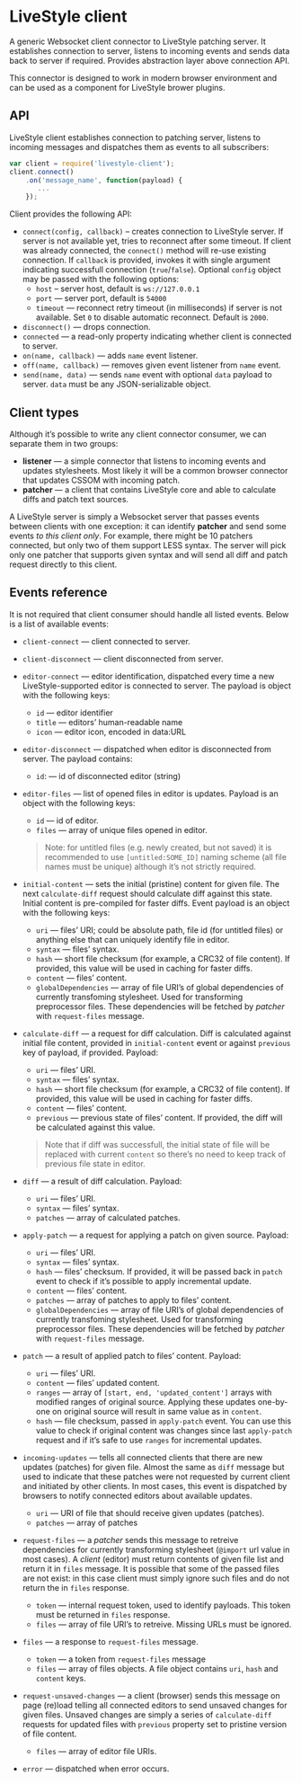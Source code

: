 # LiveStyle client

A generic Websocket client connector to LiveStyle patching server. It establishes connection to server, listens to incoming events and sends data back to server if required. Provides abstraction layer above connection API.

This connector is designed to work in modern browser environment and can be used as a component for LiveStyle brower plugins.

## API

LiveStyle client establishes connection to patching server, listens to incoming messages and dispatches them as events to all subscribers:

```js
var client = require('livestyle-client');
client.connect()
    .on('message_name', function(payload) {
       ... 
    });
```

Client provides the following API:

* `connect(config, callback)` – creates connection to LiveStyle server. If server is not available yet, tries to reconnect after some timeout. If client was already connected, the `connect()` method will re-use existing connection. If `callback` is provided, invokes it with single argument indicating successfull connection (`true`/`false`). Optional `config` object may be passed with the following options:
    * `host` – server host, default is `ws://127.0.0.1`
    * `port` — server port, default is `54000`
    * `timeout` — reconnect retry timeout (in milliseconds) if server is not available. Set `0` to disable automatic reconnect. Default is `2000`.
* `disconnect()` — drops connection.
* `connected` — a read-only property indicating whether client is connected to server.
* `on(name, callback)` — adds `name` event listener.
* `off(name, callback)` — removes given event listener from `name` event.
* `send(name, data)` — sends `name` event with optional `data` payload to server. `data` must be any JSON-serializable object.

## Client types

Although it’s possible to write any client connector consumer, we can separate them in two groups:

* **listener** — a simple connector that listens to incoming events and updates stylesheets. Most likely it will be a common browser connector that updates CSSOM with incoming patch.
* **patcher** — a client that contains LiveStyle core and able to calculate diffs and patch text sources.

A LiveStyle server is simply a Websocket server that passes events between clients with one exception: it can identify **patcher** and send some events *to this client only*. For example, there might be 10 patchers connected, but only two of them support LESS syntax. The server will pick only one patcher that supports given syntax and will send all diff and patch request directly to this client.

## Events reference

It is not required that client consumer should handle all listed events. Below is a list of available events:

* `client-connect` — client connected to server.
* `client-disconnect` — client disconnected from server.
* `editor-connect` — editor identification, dispatched every time a new LiveStyle-supported editor is connected to server. The payload is object with the following keys:
    * `id` — editor identifier
    * `title` — editors’ human-readable name
    * `icon` — editor icon, encoded in data:URL
* `editor-disconnect` — dispatched when editor is disconnected from server. The payload contains:
    * `id`: — id of disconnected editor (string)
* `editor-files` — list of opened files in editor is updates. Payload is an object with the following keys:
    * `id` — id of editor.
    * `files` — array of unique files opened in editor.

    > Note: for untitled files (e.g. newly created, but not saved) it is recommended to use `[untitled:SOME_ID]` naming scheme (all file names must be unique) although it’s not strictly required.
* `initial-content` — sets the initial (pristine) content for given file. The next `calculate-diff` request should calculate diff against this state. Initial content is pre-compiled for faster diffs. Event payload is an object with the following keys:
    * `uri` — files’ URI; could be absolute path, file id (for untitled files) or anything else that can uniquely identify file in editor.
    * `syntax` — files’ syntax.
    * `hash` — short file checksum (for example, a CRC32 of file content). If provided, this value will be used in caching for faster diffs.
    * `content` — files’ content.
    * `globalDependencies` — array of file URI’s of global dependencies of currently transfoming stylesheet. Used for transforming preprocessor files. These dependencies will be fetched by *patcher* with `request-files` message.
* `calculate-diff` — a request for diff calculation. Diff is calculated against initial file content, provided in `initial-content` event or against `previous` key of payload, if provided. Payload:
    * `uri` — files’ URI.
    * `syntax` — files’ syntax.
    * `hash` — short file checksum (for example, a CRC32 of file content). If provided, this value will be used in caching for faster diffs.
    * `content` — files’ content.
    * `previous` — previous state of files’ content. If provided, the diff will be calculated against this value.
    
    > Note that if diff was successfull, the initial state of file will be replaced with current `content` so there’s no need to keep track of previous file state in editor.
* `diff` — a result of diff calculation. Payload:
    * `uri` — files’ URI.
    * `syntax` — files’ syntax.
    * `patches` — array of calculated patches.
* `apply-patch` — a request for applying a patch on given source. Payload:
    * `uri` — files’ URI.
    * `syntax` — files’ syntax.
    * `hash` — files’ checksum. If provided, it will be passed back in `patch` event to check if it’s possible to apply incremental update.
    * `content` — files’ content.
    * `patches` — array of patches to apply to files’ content.
    * `globalDependencies` — array of file URI’s of global dependencies of currently transfoming stylesheet. Used for transforming preprocessor files. These dependencies will be fetched by *patcher* with `request-files` message.
* `patch` — a result of applied patch to files’ content. Payload:
    * `uri` — files’ URI.
    * `content` — files’ updated content.
    * `ranges` — array of `[start, end, 'updated_content']` arrays with modified ranges of original source. Applying these updates one-by-one on original source will result in same value as in `content`.
    * `hash` — file checksum, passed in `apply-patch` event. You can use this value to check if original content was changes since last `apply-patch` request and if it’s safe to use `ranges` for incremental updates.
* `incoming-updates` — tells all connected clients that there are new updates (patches) for given file. Almost the same as `diff` message but used to indicate that these patches were not requested by current client and initiated by other clients. In most cases, this event is dispatched by browsers to notify connected editors about available updates.
    * `uri` — URI of file that should receive given updates (patches).
    * `patches` — array of patches
* `request-files` — a *patcher* sends this message to retreive dependencies for currently transforming stylesheet (`@import` url value in most cases). A *client* (editor) must return contents of given file list and return it in `files` message. It is possible that some of the passed files are not exist: in this case client must simply ignore such files and do not return the in `files` response.
    * `token` — internal request token, used to identify payloads. This token must be returned in `files` response.
    * `files` — array of file URI’s to retreive. Missing URLs must be ignored.
* `files` — a response to `request-files` message.
    * `token` — a token from `request-files` message
    * `files` — array of files objects. A file object contains `uri`, `hash` and `content` keys.
* `request-unsaved-changes` — a client (browser) sends this message on page (re)load telling all connected editors to send unsaved changes for given files. Unsaved changes are simply a series of `calculate-diff` requests for updated files with `previous` property set to pristine version of file content.
    * `files` — array of editor file URIs.
* `error` — dispatched when error occurs.
